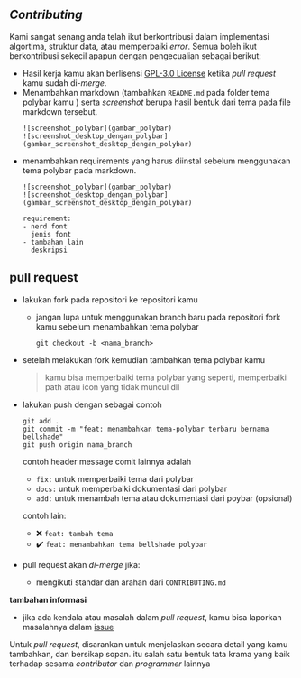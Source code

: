## _Contributing_

Kami sangat senang anda telah ikut berkontribusi dalam implementasi algortima, struktur data, atau memperbaiki *error*.
Semua boleh ikut berkontribusi sekecil apapun dengan pengecualian sebagai berikut:

- Hasil kerja kamu akan berlisensi [GPL-3.0 License](LICENSE) ketika *pull request* kamu sudah di-*merge*.
- Menambahkan markdown (tambahkan ``README.md`` pada folder tema polybar kamu ) serta _screenshot_ berupa hasil bentuk dari tema pada file markdown tersebut.
  ```
  ![screenshot_polybar](gambar_polybar)
  ![screenshot_desktop_dengan_polybar](gambar_screenshot_desktop_dengan_polybar)
  ```
- menambahkan requirements yang harus diinstal sebelum menggunakan tema polybar pada markdown.
  ```
  ![screenshot_polybar](gambar_polybar)
  ![screenshot_desktop_dengan_polybar](gambar_screenshot_desktop_dengan_polybar)
  
  requirement:
  - nerd font
    jenis font
  - tambahan lain
    deskripsi
  ```
  
## pull request

- lakukan fork pada repositori ke repositori kamu
  - jangan lupa untuk menggunakan branch baru pada repositori fork kamu sebelum menambahkan tema polybar
    ```
    git checkout -b <nama_branch>
    ```
- setelah melakukan fork kemudian tambahkan tema polybar kamu
  > kamu bisa memperbaiki tema polybar yang seperti, memperbaiki path atau icon yang tidak muncul dll
- lakukan push dengan sebagai contoh
  ```
  git add .
  git commit -m "feat: menambahkan tema-polybar terbaru bernama bellshade"
  git push origin nama_branch
  ```
  contoh header message comit lainnya adalah
  - ``fix:`` untuk memperbaiki tema dari polybar
  - ``docs:`` untuk memperbaiki dokumentasi dari polybar
  - ``add:`` untuk menambah tema atau dokumentasi dari poybar (opsional)
  
  contoh lain:
  - :x: ``feat: tambah tema``
  - :heavy_check_mark: ``feat: menambahkan tema bellshade polybar``

- pull request akan _di-merge_ jika:
  - mengikuti standar dan arahan dari ``CONTRIBUTING.md``

**tambahan informasi**
- jika ada kendala atau masalah dalam _pull request_, kamu bisa laporkan masalahnya dalam [issue](https://github.com/bellshade/polybar-theme/issues/new)

Untuk _pull request_, disarankan untuk menjelaskan secara detail yang kamu tambahkan, dan bersikap sopan. itu salah satu bentuk tata krama yang baik terhadap
sesama _contributor_ dan _programmer_ lainnya

